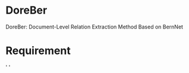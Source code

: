 # DoreBer
DoreBer: Document-Level Relation Extraction Method Based on BernNet


# Requirement
'
<Hellow World>
'

